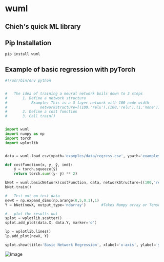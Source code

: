 # wuml
## Chieh's quick ML library
## Pip Installation
```sh
pip install wuml
```

## Example of basic regression with pyTorch 
```python
#!/usr/bin/env python


#	The idea of training a neural network boils down to 3 steps
#		1. Define a network structure
#			Example: This is a 3 layer network with 100 node width
#				networkStructure=[(100,'relu'),(100,'relu'),(1,'none')]
#		2. Define a cost function
#		3. Call train()


import wuml
import numpy as np
import torch
import wplotlib


data = wuml.load_csv(xpath='examples/data/regress.csv', ypath='examples/data/regress_label.csv', batch_size=20)

def costFunction(x, y, ŷ, ind):
	ŷ = torch.squeeze(ŷ)
	return torch.sum((y- ŷ) ** 2)	

bNet = wuml.basicNetwork(costFunction, data, networkStructure=[(100,'relu'),(100,'relu'),(1,'none')], max_epoch=500, learning_rate=0.001)
bNet.train()

#	Test out on test data
newX = np.expand_dims(np.arange(0,5,0.1),1)
Ŷ = bNet(newX, output_type='ndarray')		#Takes Numpy array or Tensor as input and outputs a Tensor

#	plot the results out
splot = wplotlib.scatter()
splot.add_plot(data.X, data.Y, marker='o')

lp = wplotlib.lines()	
lp.add_plot(newX, Ŷ)

splot.show(title='Basic Network Regression', xlabel='x-axis', ylabel='y-axis')

```
![Image](https://github.com/endsley/wuML/blob/main/img/Regression.png?raw=true)


